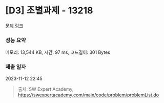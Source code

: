 # [D3] 조별과제 - 13218 

[문제 링크](https://swexpertacademy.com/main/code/problem/problemDetail.do?contestProbId=AXzjvCCq-PwDFASs) 

### 성능 요약

메모리: 13,544 KB, 시간: 97 ms, 코드길이: 301 Bytes

### 제출 일자

2023-11-12 22:45



> 출처: SW Expert Academy, https://swexpertacademy.com/main/code/problem/problemList.do
